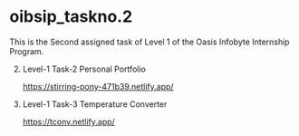 # oibsip_taskno.2
This is the Second assigned task of Level 1 of the Oasis Infobyte Internship Program.

2.  Level-1 Task-2 Personal Portfolio

    https://stirring-pony-471b39.netlify.app/

3.  Level-1 Task-3 Temperature Converter


    https://tconv.netlify.app/
